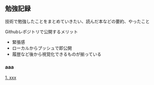 ## 勉強記録

技術で勉強したことをまとめていきたい、読んだ本などの要約、やったこと

Githubレポジトリで公開するメリット
- 緊張感
- ローカルからプッシュで即公開
- 履歴など後から視覚化できるものが揃っている

### aaa
[1. xxx](./crypt/1.md)